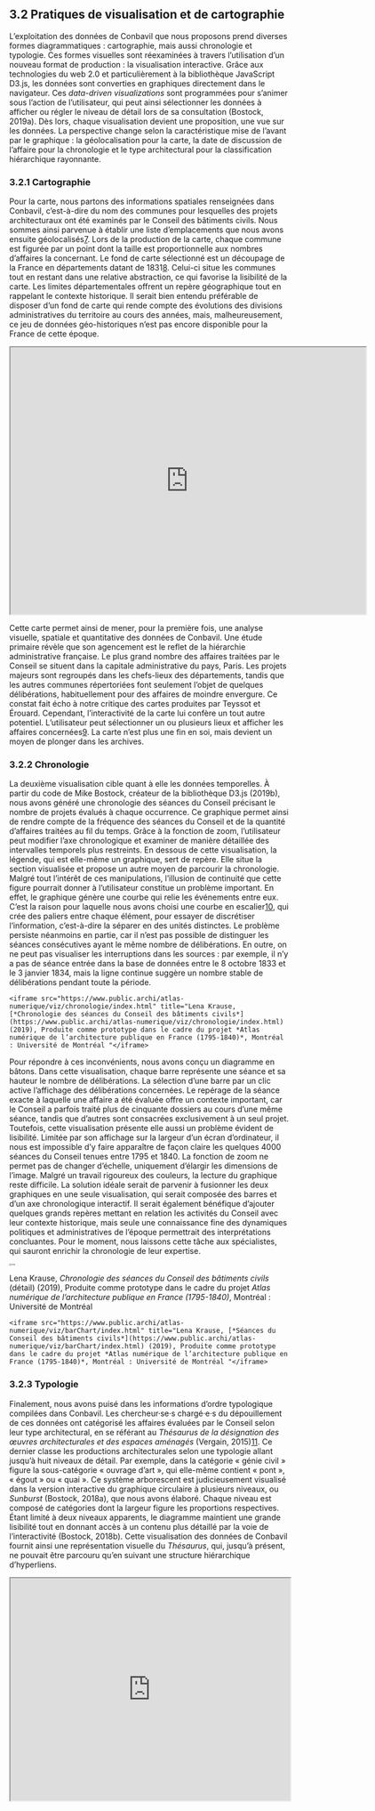 ## 3.2 Pratiques de visualisation et de cartographie

L’exploitation des données de Conbavil que nous proposons prend diverses formes diagrammatiques : cartographie, mais aussi chronologie et typologie. Ces formes visuelles sont réexaminées à travers l’utilisation d’un nouveau format de production : la visualisation interactive. Grâce aux technologies du web 2.0 et particulièrement à la bibliothèque JavaScript D3.js, les données sont converties en graphiques directement dans le navigateur. Ces *data-driven visualizations* sont programmées pour s’animer sous l’action de l’utilisateur, qui peut ainsi sélectionner les données à afficher ou régler le niveau de détail lors de sa consultation (Bostock, 2019a). Dès lors, chaque visualisation devient une proposition, une vue sur les données. La perspective change selon la caractéristique mise de l’avant par le graphique : la géolocalisation pour la carte, la date de discussion de l’affaire pour la chronologie et le type architectural pour la classification hiérarchique rayonnante.



### 3.2.1 Cartographie

Pour la carte, nous partons des informations spatiales renseignées dans Conbavil, c’est-à-dire du nom des communes pour lesquelles des projets architecturaux ont été examinés par le Conseil des bâtiments civils. Nous sommes ainsi parvenue à établir une liste d’emplacements que nous avons ensuite géolocalisés[7](http://revuecaptures.org/article-dune-publication/constellations-de-données-historiques#footnote7_mdql4ec). Lors de la production de la carte, chaque commune est figurée par un point dont la taille est proportionnelle aux nombres d’affaires la concernant. Le fond de carte sélectionné est un découpage de la France en départements datant de 1831[8](http://revuecaptures.org/article-dune-publication/constellations-de-données-historiques#footnote8_wb1lc8q). Celui-ci situe les communes tout en restant dans une relative abstraction, ce qui favorise la lisibilité de la carte. Les limites départementales offrent un repère géographique tout en rappelant le contexte historique. Il serait bien entendu préférable de disposer d’un fond de carte qui rende compte des évolutions des divisions administratives du territoire au cours des années, mais, malheureusement, ce jeu de données géo-historiques n’est pas encore disponible pour la France de cette époque.

<div><iframe src="https://www.public.archi/atlas-numerique/viz/carteCommunes/index.html" title="Lena Krause, *[Carte des départements français et densité des projets Conbavil](https://www.public.archi/atlas-numerique/viz/carteCommunes/index.html)* (2019), Produite comme prototype dans le cadre du projet *Atlas numérique de l’architecture publique en France (1795-1840)*, Montréal : Université de Montréal " width="640" height="480" style="display:block; margin: 0 auto;">&nbsp;</iframe></div>

Cette carte permet ainsi de mener, pour la première fois, une analyse visuelle, spatiale et quantitative des données de Conbavil. Une étude primaire révèle que son agencement est le reflet de la hiérarchie administrative française. Le plus grand nombre des affaires traitées par le Conseil se situent dans la capitale administrative du pays, Paris. Les projets majeurs sont regroupés dans les chefs-lieux des départements, tandis que les autres communes répertoriées font seulement l’objet de quelques délibérations, habituellement pour des affaires de moindre envergure. Ce constat fait écho à notre critique des cartes produites par Teyssot et Érouard. Cependant, l’interactivité de la carte lui confère un tout autre potentiel. L’utilisateur peut sélectionner un ou plusieurs lieux et afficher les affaires concernées[9](http://revuecaptures.org/article-dune-publication/constellations-de-données-historiques#footnote9_qmnigzo). La carte n’est plus une fin en soi, mais devient un moyen de plonger dans les archives.



### 3.2.2 Chronologie

La deuxième visualisation cible quant à elle les données temporelles. À partir du code de Mike Bostock, créateur de la bibliothèque D3.js (2019b), nous avons généré une chronologie des séances du Conseil précisant le nombre de projets évalués à chaque occurrence. Ce graphique permet ainsi de rendre compte de la fréquence des séances du Conseil et de la quantité d’affaires traitées au fil du temps. Grâce à la fonction de zoom, l’utilisateur peut modifier l’axe chronologique et examiner de manière détaillée des intervalles temporels plus restreints. En dessous de cette visualisation, la légende, qui est elle-même un graphique, sert de repère. Elle situe la section visualisée et propose un autre moyen de parcourir la chronologie. Malgré tout l’intérêt de ces manipulations, l’illusion de continuité que cette figure pourrait donner à l’utilisateur constitue un problème important. En effet, le graphique génère une courbe qui relie les événements entre eux. C’est la raison pour laquelle nous avons choisi une courbe en escalier[10](http://revuecaptures.org/article-dune-publication/constellations-de-données-historiques#footnote10_pc6hjgr), qui crée des paliers entre chaque élément, pour essayer de discrétiser l’information, c’est-à-dire la séparer en des unités distinctes. Le problème persiste néanmoins en partie, car il n’est pas possible de distinguer les séances consécutives ayant le même nombre de délibérations. En outre, on ne peut pas visualiser les interruptions dans les sources : par exemple, il n’y a pas de séance entrée dans la base de données entre le 8 octobre 1833 et le 3 janvier 1834, mais la ligne continue suggère un nombre stable de délibérations pendant toute la période.

```
<iframe src="https://www.public.archi/atlas-numerique/viz/chronologie/index.html" title="Lena Krause, [*Chronologie des séances du Conseil des bâtiments civils*](https://www.public.archi/atlas-numerique/viz/chronologie/index.html) (2019), Produite comme prototype dans le cadre du projet *Atlas numérique de l’architecture publique en France (1795-1840)*, Montréal : Université de Montréal "</iframe>
```



Pour répondre à ces inconvénients, nous avons conçu un diagramme en bâtons. Dans cette visualisation, chaque barre représente une séance et sa hauteur le nombre de délibérations. La sélection d’une barre par un clic active l’affichage des délibérations concernées. Le repérage de la séance exacte à laquelle une affaire a été évaluée offre un contexte important, car le Conseil a parfois traité plus de cinquante dossiers au cours d’une même séance, tandis que d’autres sont consacrées exclusivement à un seul projet. Toutefois, cette visualisation présente elle aussi un problème évident de lisibilité. Limitée par son affichage sur la largeur d’un écran d’ordinateur, il nous est impossible d’y faire apparaître de façon claire les quelques 4000 séances du Conseil tenues entre 1795 et 1840. La fonction de zoom ne permet pas de changer d’échelle, uniquement d’élargir les dimensions de l’image. Malgré un travail rigoureux des couleurs, la lecture du graphique reste difficile. La solution idéale serait de parvenir à fusionner les deux graphiques en une seule visualisation, qui serait composée des barres et d’un axe chronologique interactif. Il serait également bénéfique d’ajouter quelques grands repères mettant en relation les activités du Conseil avec leur contexte historique, mais seule une connaissance fine des dynamiques politiques et administratives de l’époque permettrait des interprétations concluantes. Pour le moment, nous laissons cette tâche aux spécialistes, qui sauront enrichir la chronologie de leur expertise.

[<img src="http://revuecaptures.org/sites/default/files/styles/demi_largeur/public/Krause_figure_6.png?itok=zkVzrqSd" alt="img" style="zoom:25%;" />](http://revuecaptures.org/sites/default/files/Krause_figure_6.png)

Lena Krause, *Chronologie des séances du Conseil des bâtiments civils* (détail) (2019), Produite comme prototype dans le cadre du projet *Atlas numérique de l’architecture publique en France (1795-1840)*, Montréal : Université de Montréal

```
<iframe src="https://www.public.archi/atlas-numerique/viz/barChart/index.html" title="Lena Krause, [*Séances du Conseil des bâtiments civils*](https://www.public.archi/atlas-numerique/viz/barChart/index.html) (2019), Produite comme prototype dans le cadre du projet *Atlas numérique de l’architecture publique en France (1795-1840)*, Montréal : Université de Montréal "</iframe>
```



### 3.2.3 Typologie

Finalement, nous avons puisé dans les informations d’ordre typologique compilées dans Conbavil. Les chercheur·se·s chargé·e·s du dépouillement de ces données ont catégorisé les affaires évaluées par le Conseil selon leur type architectural, en se référant au *Thésaurus de la désignation des œuvres architecturales et des espaces aménagés* (Vergain, 2015)[11](http://revuecaptures.org/article-dune-publication/constellations-de-données-historiques#footnote11_pdz4gfe). Ce dernier classe les productions architecturales selon une typologie allant jusqu’à huit niveaux de détail. Par exemple, dans la catégorie « génie civil » figure la sous-catégorie « ouvrage d’art », qui elle-même contient « pont », « égout » ou « quai ». Ce système arborescent est judicieusement visualisé dans la version interactive du graphique circulaire à plusieurs niveaux, ou *Sunburst* (Bostock, 2018a), que nous avons élaboré. Chaque niveau est composé de catégories dont la largeur figure les proportions respectives. Étant limité à deux niveaux apparents, le diagramme maintient une grande lisibilité tout en donnant accès à un contenu plus détaillé par la voie de l’interactivité (Bostock, 2018b). Cette visualisation des données de Conbavil fournit ainsi une représentation visuelle du *Thésaurus*, qui, jusqu’à présent, ne pouvait être parcouru qu’en suivant une structure hiérarchique d’hyperliens.

<iframe width="100%" height="400" src="https://www.public.archi/atlas-numerique/viz/sunburst/index.html" title="Lena Krause, [*Répartition des projets Conbavil par type architectural*](https://www.public.archi/atlas-numerique/viz/sunburst/index.html) (2019), Produite comme prototype dans le cadre du projet *Atlas numérique de l’architecture publique en France (1795-1840)*, Montréal : Université de Montréal "</iframe>


Notre soleil interactif Conbavil présente donc le contenu de la base de données par type architectural. Le fait de cliquer sur une catégorie permet de faire apparaître le niveau de profondeur suivant et le retour en arrière s’effectue en cliquant au centre du graphique. En glissant le curseur sur une catégorie, on peut voir le nombre de délibérations qui y sont associées. Rapidement, on constate que plus de la moitié des délibérations sont contenues dans trois catégories principales : « urbanisme », « architecture religieuse » et « architecture judiciaire, pénitentiaire ou de police ». La section « urbanisme » contient toutes les délibérations liées aux plans d’alignement des villes, car le Conseil était également responsable de l’ouverture des rues pour l’assainissement et l’embellissement des espaces publics (Château-Dutier, 2016, T1: 151-179). La prépondérance de l’architecture religieuse s’explique quant à elle par le grand nombre de réaffectations de bâtiments nationaux en écoles, préfectures et tribunaux, notamment (Woolf, 1987: 30-31).

La carte comme le soleil sont des graphiques cumulatifs, ce qui signifie que certaines délibérations y figurent plusieurs fois si elles sont associées à plusieurs lieux ou types architecturaux. Cette décision provient, entre autres, d’une incertitude dans les données, qui ne signalent pas de hiérarchie en cas d’attribution multiple. Il faut également garder à l’esprit que la carte, par exemple, ne représente pas le phénomène bâtisseur, mais reflète plutôt les délibérations du Conseil. La taille des points dépend donc du nombre de mentions lors des séances et non de la quantité de chantiers ouverts. Les graphiques créés sont exploratoires, ils ont pour but de mener à la découverte du contenu des archives. C’est pourquoi il nous a semblé pertinent d’offrir le plus grand nombre de points d’entrée possibles dans les données.